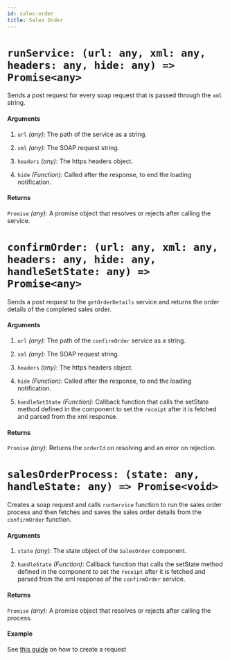 ```yaml
---
id: sales-order
title: Sales Order
---
```


# `runService: (url: any, xml: any, headers: any, hide: any) => Promise<any>`

Sends a post request for every soap request that is passed through the `xml` string.

#### Arguments

1. `url` _(any)_: The path of the service as a string.

2. `xml` _(any)_: The SOAP request string.

3. `headers` _(any)_: The https headers object.

4. `hide` _(Function)_: Called after the response, to end the loading notification.

#### Returns

`Promise` _(any)_: A promise object that resolves or rejects after calling the service.

# `confirmOrder: (url: any, xml: any, headers: any, hide: any, handleSetState: any) => Promise<any>`

Sends a post request to the `getOrderDetails` service and returns the order details of the completed sales order.

#### Arguments

1. `url` _(any)_: The path of the `confirmOrder` service as a string.

2. `xml` _(any)_: The SOAP request string.

3. `headers` _(any)_: The https headers object.

4. `hide` _(Function)_: Called after the response, to end the loading notification.

5. `handleSetState` _(Function)_: Callback function that calls the setState method defined in the component to set the `receipt` after it is fetched and parsed from the xml response.

#### Returns

`Promise` _(any)_: Returns the `orderId` on resolving and an error on rejection.

# `salesOrderProcess: (state: any, handleState: any) => Promise<void>`

Creates a soap request and calls `runService` function to run the sales order process and then fetches and saves the sales order details from the `confirmOrder` function.

#### Arguments

1. `state` _(any)_: The state object of the `SalesOrder` component.

2. `handleState` _(Function)_: Callback function that calls the setState method defined in the component to set the `receipt` after it is fetched and parsed from the xml response of the `confirmOrder` service.

#### Returns

`Promise` _(any)_: A promise object that resolves or rejects after calling the process.

#### Example

See [this guide](../guides/adding-processes) on how to create a request
